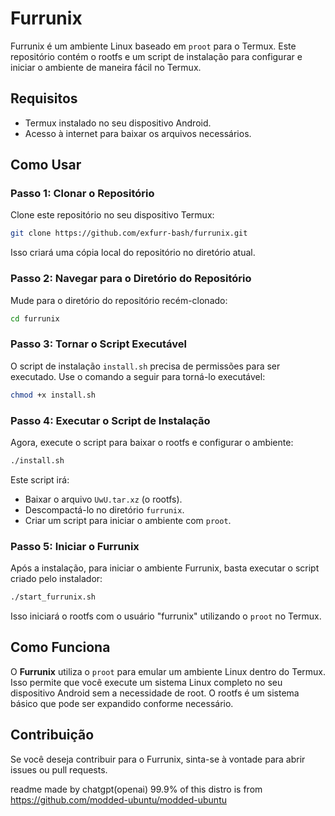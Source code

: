 
# Furrunix

Furrunix é um ambiente Linux baseado em `proot` para o Termux. Este repositório contém o rootfs e um script de instalação para configurar e iniciar o ambiente de maneira fácil no Termux.

## Requisitos

- Termux instalado no seu dispositivo Android.
- Acesso à internet para baixar os arquivos necessários.

## Como Usar

### Passo 1: Clonar o Repositório

Clone este repositório no seu dispositivo Termux:

```bash
git clone https://github.com/exfurr-bash/furrunix.git
```
Isso criará uma cópia local do repositório no diretório atual.

### Passo 2: Navegar para o Diretório do Repositório

Mude para o diretório do repositório recém-clonado:

```bash
cd furrunix
```

### Passo 3: Tornar o Script Executável

O script de instalação `install.sh` precisa de permissões para ser executado. Use o comando a seguir para torná-lo executável:

```bash
chmod +x install.sh
```

### Passo 4: Executar o Script de Instalação

Agora, execute o script para baixar o rootfs e configurar o ambiente:

```bash
./install.sh
```

Este script irá:
- Baixar o arquivo `UwU.tar.xz` (o rootfs).
- Descompactá-lo no diretório `furrunix`.
- Criar um script para iniciar o ambiente com `proot`.

### Passo 5: Iniciar o Furrunix

Após a instalação, para iniciar o ambiente Furrunix, basta executar o script criado pelo instalador:

```bash
./start_furrunix.sh
```

Isso iniciará o rootfs com o usuário "furrunix" utilizando o `proot` no Termux.

## Como Funciona

O **Furrunix** utiliza o `proot` para emular um ambiente Linux dentro do Termux. Isso permite que você execute um sistema Linux completo no seu dispositivo Android sem a necessidade de root. O rootfs é um sistema básico que pode ser expandido conforme necessário.

## Contribuição

Se você deseja contribuir para o Furrunix, sinta-se à vontade para abrir issues ou pull requests.








readme made by chatgpt(openai)
99.9% of this distro is from https://github.com/modded-ubuntu/modded-ubuntu

